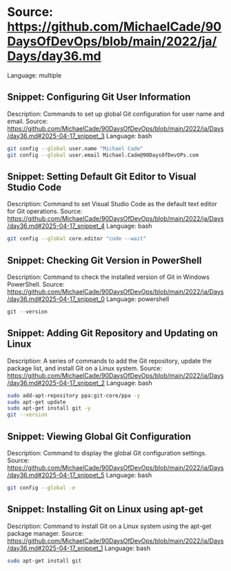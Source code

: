 # Source: https://github.com/MichaelCade/90DaysOfDevOps/blob/main/2022/ja/Days/day36.md
Language: multiple

## Snippet: Configuring Git User Information
Description: Commands to set up global Git configuration for user name and email.
Source: https://github.com/MichaelCade/90DaysOfDevOps/blob/main/2022/ja/Days/day36.md#2025-04-17_snippet_3
Language: bash

```bash
git config --global user.name "Michael Cade"
git config --global user.email Michael.Cade@90DaysOfDevOPs.com
```

## Snippet: Setting Default Git Editor to Visual Studio Code
Description: Command to set Visual Studio Code as the default text editor for Git operations.
Source: https://github.com/MichaelCade/90DaysOfDevOps/blob/main/2022/ja/Days/day36.md#2025-04-17_snippet_4
Language: bash

```bash
git config --global core.editor "code --wait"
```

## Snippet: Checking Git Version in PowerShell
Description: Command to check the installed version of Git in Windows PowerShell.
Source: https://github.com/MichaelCade/90DaysOfDevOps/blob/main/2022/ja/Days/day36.md#2025-04-17_snippet_0
Language: powershell

```powershell
git --version
```

## Snippet: Adding Git Repository and Updating on Linux
Description: A series of commands to add the Git repository, update the package list, and install Git on a Linux system.
Source: https://github.com/MichaelCade/90DaysOfDevOps/blob/main/2022/ja/Days/day36.md#2025-04-17_snippet_2
Language: bash

```bash
sudo add-apt-repository ppa:git-core/ppa -y
sudo apt-get update
sudo apt-get install git -y
git --version
```

## Snippet: Viewing Global Git Configuration
Description: Command to display the global Git configuration settings.
Source: https://github.com/MichaelCade/90DaysOfDevOps/blob/main/2022/ja/Days/day36.md#2025-04-17_snippet_5
Language: bash

```bash
git config --global -e
```

## Snippet: Installing Git on Linux using apt-get
Description: Command to install Git on a Linux system using the apt-get package manager.
Source: https://github.com/MichaelCade/90DaysOfDevOps/blob/main/2022/ja/Days/day36.md#2025-04-17_snippet_1
Language: bash

```bash
sudo apt-get install git
```